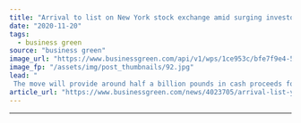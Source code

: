 ```yaml
---
title: "Arrival to list on New York stock exchange amid surging investor interest in EVs"
date: "2020-11-20"
tags: 
  - business green
source: "business green"
image_url: "https://www.businessgreen.com/api/v1/wps/1ce953c/bfe7f9e4-5a3d-4093-b325-21310814f86f/2/287a205a-7e10-4952-8e8b-a47fc26dbb3f-article-desktop-1x-Investors-185x114.jpg"
image_fp: "/assets/img/post_thumbnails/92.jpg"
lead: "
 The move will provide around half a billion pounds in cash proceeds for the EV innovator, helping fund mass production at its microfactories planned to begin next year ..."
article_url: "https://www.businessgreen.com/news/4023705/arrival-list-york-stock-exchange-amid-surging-investor-interest-evs"
---
```


---
